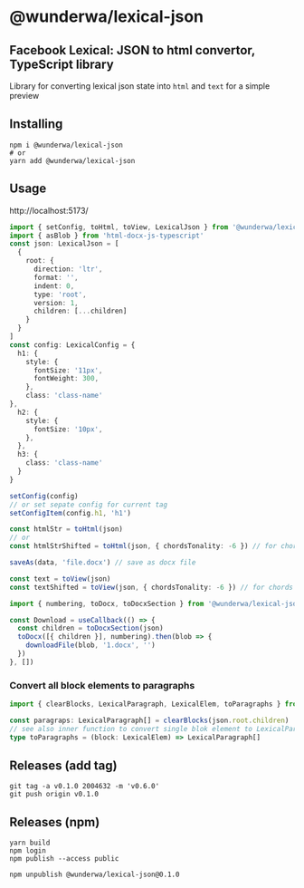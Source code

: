 # @wunderwa/lexical-json
## Facebook Lexical: JSON to html convertor, TypeScript library

Library for converting lexical json state into `html` and `text` for a simple preview


## Installing

```shell
npm i @wunderwa/lexical-json
# or
yarn add @wunderwa/lexical-json
```

## Usage

http://localhost:5173/

```ts
import { setConfig, toHtml, toView, LexicalJson } from '@wunderwa/lexical-json'
import { asBlob } from 'html-docx-js-typescript'
const json: LexicalJson = [
  {
    root: {
      direction: 'ltr',
      format: '',
      indent: 0,
      type: 'root',
      version: 1,
      children: [...children]
    }
  }
]
const config: LexicalConfig = {
  h1: {
    style: {
      fontSize: '11px',
      fontWeight: 300,
    },
    class: 'class-name'
},
  h2: {
    style: {
      fontSize: '10px',
    },
  },
  h3: {
    class: 'class-name'
  }
}

setConfig(config)
// or set sepate config for current tag
setConfigItem(config.h1, 'h1')

const htmlStr = toHtml(json)
// or
const htmlStrShifted = toHtml(json, { chordsTonality: -6 }) // for chords plugin

saveAs(data, 'file.docx') // save as docx file

const text = toView(json)
const textShifted = toView(json, { chordsTonality: -6 }) // for chords plugin
```

```ts
import { numbering, toDocx, toDocxSection } from '@wunderwa/lexical-json'

const Download = useCallback(() => {
  const children = toDocxSection(json)
  toDocx([{ children }], numbering).then(blob => {
    downloadFile(blob, '1.docx', '')
  })
}, [])

```

### Convert all block elements to paragraphs

```ts
import { clearBlocks, LexicalParagraph, LexicalElem, toParagraphs } from '@wunderwa/lexical-json'

const paragraps: LexicalParagraph[] = clearBlocks(json.root.children)
// see also inner function to convert single blok element to LexicalParagraph array
type toParagraphs = (block: LexicalElem) => LexicalParagraph[]
```

## Releases (add tag)
```shell
git tag -a v0.1.0 2004632 -m 'v0.6.0'
git push origin v0.1.0
```
## Releases (npm)
```shell
yarn build
npm login
npm publish --access public

npm unpublish @wunderwa/lexical-json@0.1.0
```
